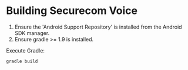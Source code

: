 Building Securecom Voice
===================

1. Ensure the 'Android Support Repository' is installed from the Android SDK manager.
1. Ensure gradle >= 1.9 is installed.

Execute Gradle:

    gradle build

